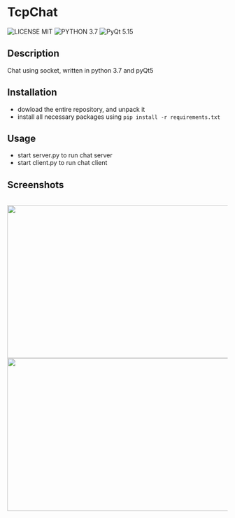 # TcpChat
![LICENSE MIT](https://img.shields.io/badge/License-MIT-green)
![PYTHON 3.7](https://img.shields.io/badge/Python-3.7-blue)
![PyQt 5.15](https://img.shields.io/badge/pyQt-5.15-blue)

## Description
Chat using socket, written in python 3.7 and pyQt5

## Installation

- dowload the entire repository, and unpack it
- install all necessary packages using ```pip install -r requirements.txt```

## Usage

- start server.py to run chat server
- start client.py to run chat client

## Screenshots
<br><img src="https://user-images.githubusercontent.com/64009728/114267926-d5a47580-99fe-11eb-9a8c-42605fa8052c.png" width="600" height="350">
<br><img src="https://user-images.githubusercontent.com/64009728/114267923-d50bdf00-99fe-11eb-9a04-8387b761ffb5.png" width="600" height="350">
